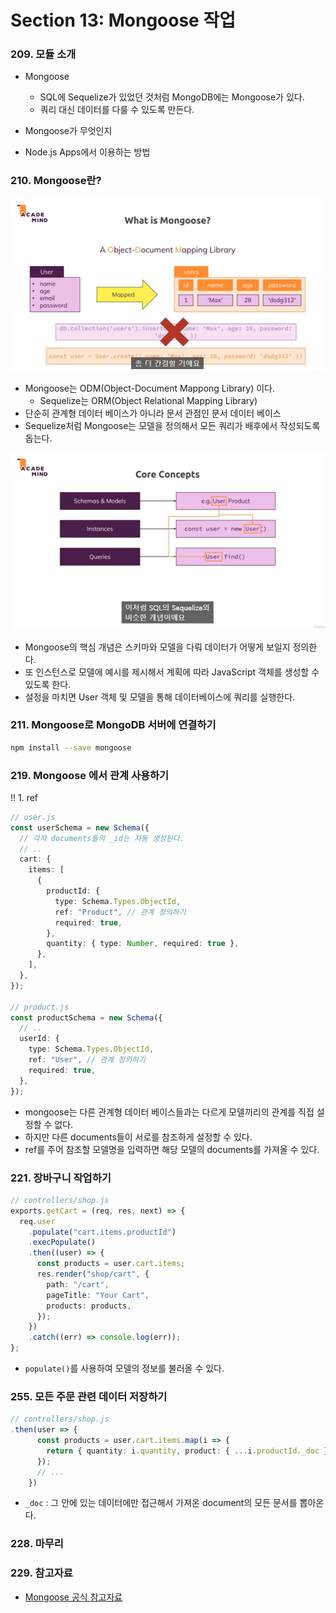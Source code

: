 # Section 13: Mongoose 작업

### 209. 모듈 소개

- Mongoose

  - SQL에 Sequelize가 있었던 것처럼 MongoDB에는 Mongoose가 있다.
  - 쿼리 대신 데이터를 다룰 수 있도록 만든다.

- Mongoose가 무엇인지
- Node.js Apps에서 이용하는 방법

### 210. Mongoose란?

![](./imgs/Mongoose_1.png)

- Mongoose는 ODM(Object-Document Mappong Library) 이다.
  - Sequelize는 ORM(Object Relational Mapping Library)
- 단순히 관계형 데이터 베이스가 아니라 문서 관점인 문서 데이터 베이스
- Sequelize처럼 Mongoose는 모델을 정의해서 모든 쿼리가 배후에서 작성되도록 돕는다.

![](./imgs/Mongoose_2.png)

- Mongoose의 핵심 개념은 스키마와 모델을 다뤄 데이터가 어떻게 보일지 정의한다.
- 또 인스턴스로 모델에 예시를 제시해서 계획에 따라 JavaScript 객체를 생성할 수 있도록 한다.
- 설정을 마치면 User 객체 및 모델을 통해 데이터베이스에 쿼리를 실행한다.

### 211. Mongoose로 MongoDB 서버에 연결하기

```bash
npm install --save mongoose
```

### 219. Mongoose 에서 관계 사용하기

!! 1. ref

```ts
// user.js
const userSchema = new Schema({
  // 각자 documents들의 _id는 자동 생성된다.
  // ..
  cart: {
    items: [
      {
        productId: {
          type: Schema.Types.ObjectId,
          ref: "Product", // 관계 정의하기
          required: true,
        },
        quantity: { type: Number, required: true },
      },
    ],
  },
});

// product.js
const productSchema = new Schema({
  // ..
  userId: {
    type: Schema.Types.ObjectId,
    ref: "User", // 관계 정의하기
    required: true,
  },
});
```

- mongoose는 다른 관계형 데이터 베이스들과는 다르게 모델끼리의 관계를 직접 설정할 수 없다.
- 하지만 다른 documents들이 서로를 참조하게 설정할 수 있다.
- ref를 주어 참조할 모델명을 입력하면 해당 모델의 documents를 가져올 수 있다.

### 221. 장바구니 작업하기

```ts
// controllers/shop.js
exports.getCart = (req, res, next) => {
  req.user
    .populate("cart.items.productId")
    .execPopulate()
    .then((user) => {
      const products = user.cart.items;
      res.render("shop/cart", {
        path: "/cart",
        pageTitle: "Your Cart",
        products: products,
      });
    })
    .catch((err) => console.log(err));
};
```

- `populate()`를 사용하여 모델의 정보를 불러올 수 있다.

### 255. 모든 주문 관련 데이터 저장하기

```ts
// controllers/shop.js
.then(user => {
      const products = user.cart.items.map(i => {
        return { quantity: i.quantity, product: { ...i.productId._doc } };
      });
      // ...
    })
```

- `_doc` : 그 안에 있는 데이터에만 접근해서 가져온 document의 모든 문서를 뽑아온다.

### 228. 마무리

### 229. 참고자료

- [Mongoose 공식 참고자료](https://mongoosejs.com/docs/)
